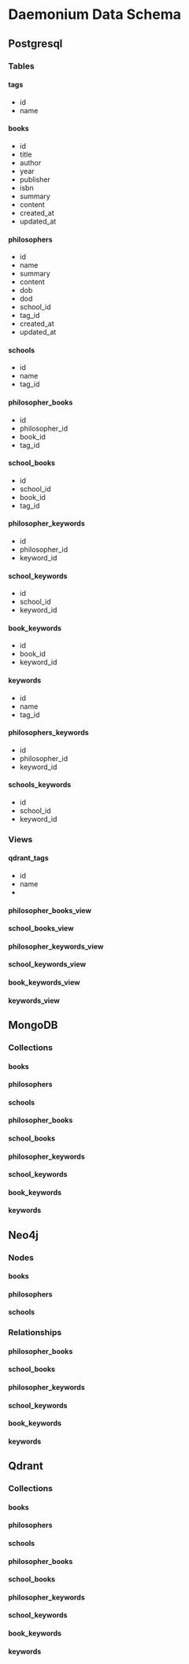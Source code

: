 # Daemonium Data Schema

## Postgresql
### Tables

#### tags
- id
- name

#### books
- id
- title
- author
- year
- publisher
- isbn
- summary
- content
- created_at
- updated_at

#### philosophers
- id
- name
- summary
- content
- dob
- dod
- school_id
- tag_id
- created_at
- updated_at

#### schools
- id
- name
- tag_id

#### philosopher_books
- id
- philosopher_id
- book_id
- tag_id

#### school_books
- id
- school_id
- book_id
- tag_id

#### philosopher_keywords
- id
- philosopher_id
- keyword_id

#### school_keywords
- id
- school_id
- keyword_id

#### book_keywords
- id
- book_id
- keyword_id

#### keywords
- id
- name
- tag_id

#### philosophers_keywords
- id
- philosopher_id
- keyword_id

#### schools_keywords
- id
- school_id
- keyword_id
### Views

#### qdrant_tags
- id
- name
- 

#### philosopher_books_view

#### school_books_view

#### philosopher_keywords_view

#### school_keywords_view

#### book_keywords_view

#### keywords_view

## MongoDB

### Collections

#### books

#### philosophers

#### schools

#### philosopher_books

#### school_books

#### philosopher_keywords

#### school_keywords

#### book_keywords

#### keywords

## Neo4j

### Nodes

#### books

#### philosophers

#### schools

### Relationships

#### philosopher_books

#### school_books

#### philosopher_keywords

#### school_keywords

#### book_keywords

#### keywords

## Qdrant

### Collections

#### books

#### philosophers

#### schools

#### philosopher_books

#### school_books

#### philosopher_keywords

#### school_keywords

#### book_keywords

#### keywords   
